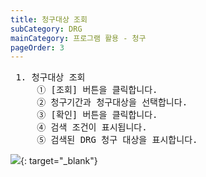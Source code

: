```yaml
---
title: 청구대상 조회
subCategory: DRG
mainCategory: 프로그램 활용 - 청구
pageOrder: 3
---
```

<pre>
 <t2><bold>1. 청구대상 조회</bold></t2>
     ① [조회] 버튼을 클릭합니다.
     ② 청구기간과 청구대상을 선택합니다.
     ③ [확인] 버튼을 클릭합니다.
     ④ 검색 조건이 표시됩니다.
     ⑤ 검색된 DRG 청구 대상을 표시합니다.
</pre>

[![](/images/{{page.url}}_1.png)](/images/{{page.url}}_1.png){: target="_blank"}